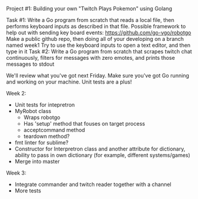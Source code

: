 Project #1: Building your own "Twitch Plays Pokemon" using Golang

Task #1: Write a Go program from scratch that reads a local file, then performs keyboard inputs as described in that file.
Possible framework to help out with sending key board events: https://github.com/go-vgo/robotgo
Make a public github repo, then doing all of your developing on a branch named week1
Try to use the keyboard inputs to open a text editor, and then type in it
Task #2: Write a Go program from scratch that scrapes twitch chat continuously, filters for messages with zero emotes, and prints those messages to stdout

We'll review what you've got next Friday. Make sure you've got Go running and working on your machine. Unit tests are a plus!

Week 2:
- Unit tests for intepretron
- MyRobot class
  - Wraps robotgo
  - Has 'setup' method that fouses on target process
  - acceptcommand method
  - teardown method?
- fmt linter for sublime?
- Constructor for Interpretron class and another attribute for dictionary, ability to pass in own dictionary (for example, different systems/games)
- Merge into master

Week 3:
- Integrate commander and twitch reader together with a channel
- More tests
